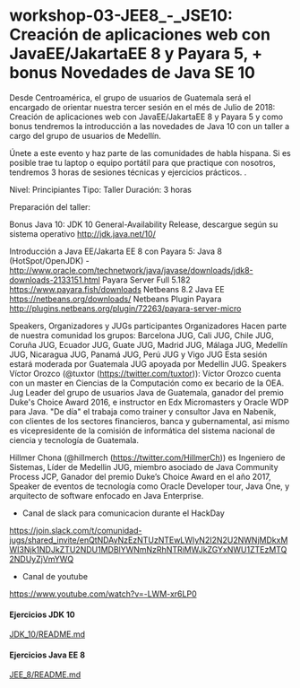 # workshop-03-JEE8_-_JSE10: Creación de aplicaciones web con JavaEE/JakartaEE 8 y Payara 5, + bonus Novedades de Java SE 10 


Desde Centroamérica, el grupo de usuarios de Guatemala será el encargado de orientar nuestra tercer sesión en el més de Julio de 2018: Creación de aplicaciones web con JavaEE/JakartaEE 8 y Payara 5 y como bonus tendremos la introducción a las novedades de Java 10 con un taller a cargo del grupo de usuarios de Medellín.

Únete a este evento y haz parte de las comunidades de habla hispana.
Si es posible trae tu laptop o equipo portátil para que practique con nosotros, tendremos 3 horas de sesiones técnicas y ejercicios prácticos.
.

Nivel: Principiantes
Tipo: Taller
Duración: 3 horas

Preparación del taller:

Bonus Java 10:
JDK 10 General-Availability Release, descargue según su sistema operativo http://jdk.java.net/10/

Introducción a Java EE/Jakarta EE 8 con Payara 5:
Java 8 (HotSpot/OpenJDK) - http://www.oracle.com/technetwork/java/javase/downloads/jdk8-downloads-2133151.html
Payara Server Full 5.182 https://www.payara.fish/downloads
Netbeans 8.2 Java EE https://netbeans.org/downloads/
Netbeans Plugin Payara http://plugins.netbeans.org/plugin/72263/payara-server-micro

Speakers, Organizadores y JUGs participantes
Organizadores
Hacen parte de nuestra comunidad los grupos: Barcelona JUG, Cali JUG, Chile JUG, Coruña JUG, Ecuador JUG, Guate JUG, Madrid JUG, Málaga JUG, Medellín JUG, Nicaragua JUG, Panamá JUG, Perú JUG y Vigo JUG
Esta sesión estará moderada por Guatemala JUG apoyada por Medellin JUG.
Speakers
Víctor Orozco (@tuxtor (https://twitter.com/tuxtor)): Víctor Orozco cuenta con un master en Ciencias de la Computación como ex becario de la OEA. Jug Leader del grupo de usuarios Java de Guatemala, ganador del premio Duke's Choice Award 2016, e instructor en Edx Micromasters y Oracle WDP para Java.
"De día" el trabaja como trainer y consultor Java en Nabenik, con clientes de los sectores financieros, banca y gubernamental, asi mismo es vicepresidente de la comisión de informática del sistema nacional de ciencia y tecnología de Guatemala.

Hillmer Chona (@hillmerch (https://twitter.com/HillmerCh)) es Ingeniero de Sistemas, Líder de Medellin JUG, miembro asociado de Java Community Process JCP, Ganador del premio Duke’s Choice Award en el año 2017, Speaker de eventos de tecnología como Oracle Developer tour, Java One, y arquitecto de software enfocado en Java Enterprise.


* Canal de slack para comunicacion durante el HackDay

https://join.slack.com/t/comunidad-jugs/shared_invite/enQtNDAyNzEzNTUzNTEwLWIyN2I2N2U2NWNjMDkxMWI3Njk1NDJkZTU2NDU1MDBlYWNmNzRhNTRiMWJkZGYxNWU1ZTEzMTQ2NDUyZjVmYWQ

* Canal de youtube 

https://www.youtube.com/watch?v=-LWM-xr6LP0



#### Ejercicios JDK 10

[JDK_10/README.md](JDK_10/README.md) 


#### Ejercicios Java EE 8

[JEE_8/README.md](JEE_8/README.md) 
